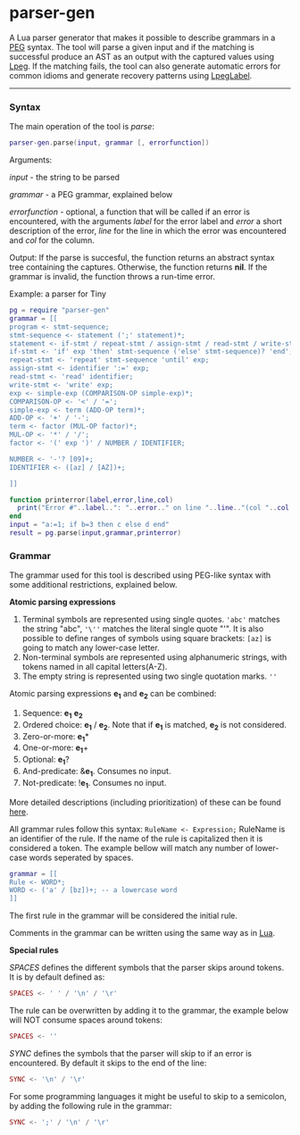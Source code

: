 # parser-gen
A Lua parser generator that makes it possible to describe grammars in a [PEG](https://en.wikipedia.org/wiki/Parsing_expression_grammar) syntax. The tool will parse a given input and if the matching is successful produce an AST as an output with the captured values using [Lpeg](http://www.inf.puc-rio.br/~roberto/lpeg/). If the matching fails, the tool can also generate automatic errors for common idioms and generate recovery patterns using [LpegLabel](https://github.com/sqmedeiros/lpeglabel).

---
### Syntax
The main operation of the tool is *parse*:
```lua
parser-gen.parse(input, grammar [, errorfunction])
```
Arguments:

*input* - the string to be parsed

*grammar* - a PEG grammar, explained below

*errorfunction* - optional, a function that will be called if an error is encountered, with the arguments *label* for the error label and *error* a short description of the error, *line* for the line in which the error was encountered and *col* for the column.

Output:
If the parse is succesful, the function returns an abstract syntax tree containing the captures. Otherwise, the function returns **nil**. If the grammar is invalid, the function throws a run-time error.

Example: a parser for Tiny
```lua
pg = require "parser-gen"
grammar = [[
program <- stmt-sequence;
stmt-sequence <- statement (';' statement)*;
statement <- if-stmt / repeat-stmt / assign-stmt / read-stmt / write-stmt;
if-stmt <- 'if' exp 'then' stmt-sequence ('else' stmt-sequence)? 'end';
repeat-stmt <- 'repeat' stmt-sequence 'until' exp;
assign-stmt <- identifier ':=' exp;
read-stmt <- 'read' identifier;
write-stmt <- 'write' exp;
exp <- simple-exp (COMPARISON-OP simple-exp)*;
COMPARISON-OP <- '<' / '=';
simple-exp <- term (ADD-OP term)*;
ADD-OP <- '+' / '-';
term <- factor (MUL-OP factor)*;
MUL-OP <- '*' / '/';
factor <- '(' exp ')' / NUMBER / IDENTIFIER;

NUMBER <- '-'? [09]+;
IDENTIFIER <- ([az] / [AZ])+;

]]

function printerror(label,error,line,col)
  print("Error #"..label..": "..error.." on line "..line.."(col "..col..")")
end
input = "a:=1; if b=3 then c else d end"
result = pg.parse(input,grammar,printerror)
```

### Grammar
The grammar used for this tool is described using PEG-like syntax with some additional restrictions, explained below.

**Atomic parsing expressions**

1. Terminal symbols are represented using single quotes. ``'abc'`` matches the string "abc", ``'\''`` matches the literal single quote "'". It is also possible to define ranges of symbols using square brackets: ``[az]`` is going to match any lower-case letter.
2. Non-terminal symbols are represented using alphanumeric strings, with tokens named in all capital letters(A-Z).
3. The empty string is represented using two single quotation marks. ``''``

Atomic parsing expressions **e<sub>1</sub>** and **e<sub>2</sub>** can be combined:

1. Sequence: **e<sub>1</sub>** **e<sub>2</sub>**
2. Ordered choice: **e<sub>1</sub>** / **e<sub>2</sub>**. Note that if **e<sub>1</sub>** is matched, **e<sub>2</sub>** is not considered.
3. Zero-or-more: **e<sub>1</sub>***
4. One-or-more: **e<sub>1</sub>**+
5. Optional: **e<sub>1</sub>**?
6. And-predicate: &**e<sub>1</sub>**. Consumes no input.
7. Not-predicate: !**e<sub>1</sub>**. Consumes no input.

More detailed descriptions (including prioritization) of these can be found [here](https://en.wikipedia.org/wiki/Parsing_expression_grammar).




All grammar rules follow this syntax:
``
RuleName <- Expression;
``
RuleName is an identifier of the rule. If the name of the rule is capitalized then it is considered a token.
The example bellow will match any number of lower-case words seperated by spaces.
```lua
grammar = [[
Rule <- WORD*;
WORD <- ('a' / [bz])+; -- a lowercase word
]]
```

The first rule in the grammar will be considered the initial rule.

Comments in the grammar can be written using the same way as in [Lua](https://www.lua.org/pil/1.3.html).

**Special rules**

*SPACES* defines the different symbols that the parser skips around tokens. It is by default defined as:
```lua
SPACES <- ' ' / '\n' / '\r'
```
The rule can be overwritten by adding it to the grammar, the example below will NOT consume spaces around tokens:
```lua
SPACES <- ''
```

*SYNC* defines the symbols that the parser will skip to if an error is encountered. By default it skips to the end of the line:
```lua
SYNC <- '\n' / '\r'
```
For some programming languages it might be useful to skip to a semicolon, by adding the following rule in the grammar:
```lua
SYNC <- ';' / '\n' / '\r'
```




